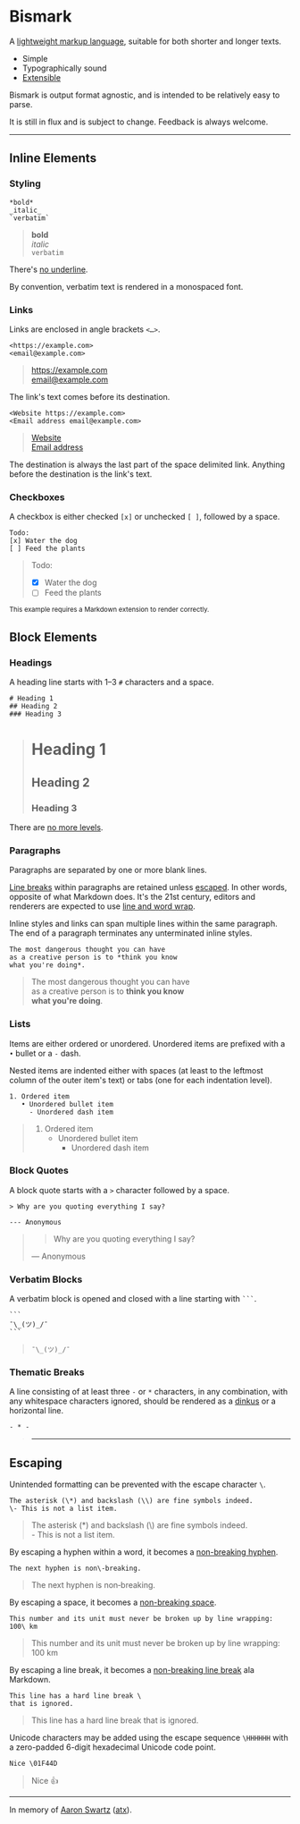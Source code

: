 # Bismark

A [lightweight markup language](https://en.wikipedia.org/wiki/Lightweight_markup_language), suitable for both shorter and longer texts.

- Simple
- Typographically sound
- [Extensible](/extras.md)

Bismark is output format agnostic, and is intended to be relatively easy to parse.

It is still in flux and is subject to change. Feedback is always welcome.

--- 

## Inline Elements

### Styling

	*bold*
	_italic_
	`verbatim`

> **bold**  
> _italic_  
> `verbatim`

There's [no underline](https://practicaltypography.com/underlining.html).

By convention, verbatim text is rendered in a monospaced font.


### Links

Links are enclosed in angle brackets `<…>`.

	<https://example.com>
	<email@example.com>

> <https://example.com>  
> <email@example.com>  

The link's text comes before its destination.

	<Website https://example.com>
	<Email address email@example.com>

> [Website](https://example.com)  
> [Email address](mailto:email@example.com)  

The destination is always the last part of the space delimited link. Anything before the destination is the link's text.


### Checkboxes

A checkbox is either checked `[x]` or unchecked `[ ]`, followed by a space.

	Todo:
	[x] Water the dog
	[ ] Feed the plants

> Todo:
> - [x] Water the dog
> - [ ] Feed the plants

<sub>This example requires a Markdown extension to render correctly.</sub>


## Block Elements

### Headings

A heading line starts with 1–3 `#` characters and a space.

	# Heading 1
	## Heading 2
	### Heading 3

> # Heading 1
> ## Heading 2
> ### Heading 3

There are [no more levels](https://practicaltypography.com/headings.html).


### Paragraphs

Paragraphs are separated by one or more blank lines.

[Line breaks](https://practicaltypography.com/hard-line-breaks.html) within paragraphs are retained unless [escaped](#escaping). In other words, opposite of what Markdown does. It's the 21st century, editors and renderers are expected to use [line and word wrap](https://en.wikipedia.org/wiki/Line_wrap_and_word_wrap).

Inline styles and links can span multiple lines within the same paragraph. The end of a paragraph terminates any unterminated inline styles.

	The most dangerous thought you can have
	as a creative person is to *think you know
	what you're doing*.

> The most dangerous thought you can have  
> as a creative person is to **think you know  
> what you're doing**.


### Lists

Items are either ordered or unordered. Unordered items are prefixed with a `•` bullet or a `-` dash.

Nested items are indented either with spaces (at least to the leftmost column of the outer item's text) or tabs (one for each indentation level).

	1. Ordered item
	   • Unordered bullet item
	     - Unordered dash item

> 1. Ordered item  
>    * Unordered bullet item  
>      - Unordered dash item


### Block Quotes

A block quote starts with a `>` character followed by a space.

	> Why are you quoting everything I say?
	
	--- Anonymous

> > Why are you quoting everything I say?
>
> — Anonymous


### Verbatim Blocks

A verbatim block is opened and closed with a line starting with ` ``` `.

	```
	¯\_(ツ)_/¯
	```

> ```
> ¯\_(ツ)_/¯
> ```


### Thematic Breaks

A line consisting of at least three `-` or `*` characters, in any combination, with any whitespace characters ignored, should be rendered as a [dinkus](https://en.wikipedia.org/wiki/Dinkus) or a horizontal line.

	- * -

> ---


## Escaping

Unintended formatting can be prevented with the escape character `\`.

	The asterisk (\*) and backslash (\\) are fine symbols indeed.
	\- This is not a list item.

> The asterisk (\*) and backslash (\\) are fine symbols indeed.  
> \- This is not a list item.  

By escaping a hyphen within a word, it becomes a [non-breaking hyphen](https://en.wikipedia.org/wiki/Non-breaking_hyphen).

	The next hyphen is non\-breaking.

> The next hyphen is non&#x2011;breaking.

By escaping a space, it becomes a [non-breaking space](https://en.wikipedia.org/wiki/Non-breaking_space).

	This number and its unit must never be broken up by line wrapping: 100\ km

> This number and its unit must never be broken up by line wrapping: 100&nbsp;km

By escaping a line break, it becomes a [non-breaking line break](https://daringfireball.net/projects/markdown/syntax#p) ala Markdown.

	This line has a hard line break \
	that is ignored.

> This line has a hard line break that is ignored.

Unicode characters may be added using the escape sequence `\HHHHHH` with a zero-padded 6-digit hexadecimal Unicode code point.

	Nice \01F44D

> Nice 👍

---

In memory of [Aaron Swartz](https://www.youtube.com/watch?v=gpvcc9C8SbM) ([atx](http://www.aaronsw.com/2002/atx/intro)).
